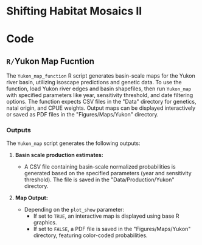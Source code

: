 # Shifting Habitat Mosaics II

# Code 

## `R/`Yukon Map Fucntion

The `Yukon_map_function` R script generates basin-scale maps for the Yukon river basin, utilizing isoscape predictions and genetic data. To use the function, load Yukon river edges and basin shapefiles, then run `Yukon_map` with specified parameters like year, sensitivity threshold, and date filtering options. The function expects CSV files in the "Data" directory for genetics, natal origin, and CPUE weights. Output maps can be displayed interactively or saved as PDF files in the "Figures/Maps/Yukon" directory.

### Outputs

The `Yukon_map` script generates the following outputs:

1. **Basin scale production estimates:**
   - A CSV file containing basin-scale normalized probabilities is generated based on the specified parameters (year and sensitivity threshold). The file is saved in the "Data/Production/Yukon" directory.

3. **Map Output:**
   - Depending on the `plot_show` parameter:
     - If set to `TRUE`, an interactive map is displayed using base R graphics.
     - If set to `FALSE`, a PDF file is saved in the "Figures/Maps/Yukon" directory, featuring color-coded probabilities.



